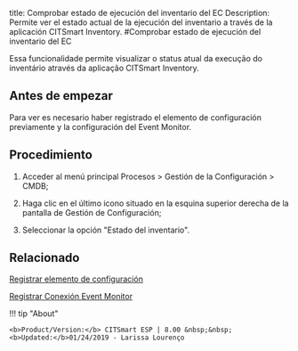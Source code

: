 title: Comprobar estado de ejecución del inventario del EC
Description: Permite ver el estado actual de la ejecución del inventario a través de la aplicación CITSmart Inventory.
#Comprobar estado de ejecución del inventario del EC

Essa funcionalidade permite visualizar o status atual da execução do inventário
através da aplicação CITSmart Inventory.

Antes de empezar
----------------

Para ver es necesario haber registrado el elemento de configuración previamente
y la configuración del Event Monitor.

Procedimiento
-------------

1.  Acceder al menú principal Procesos \> Gestión de la Configuración \> CMDB;

2.  Haga clic en el último icono situado en la esquina superior derecha de la
    pantalla de Gestión de Configuración;

3.  Seleccionar la opción "Estado del inventario".

Relacionado
-----------

[Registrar elemento de configuración](/es-es/citsmart-esp-8/processes/configuration/use/register-CI.html)

[Registrar Conexión Event Monitor](/es-es/citsmart-esp-8/processes/event/configuration/register-event-monitor-connection.html)

!!! tip "About"

    <b>Product/Version:</b> CITSmart ESP | 8.00 &nbsp;&nbsp;
    <b>Updated:</b>01/24/2019 - Larissa Lourenço
